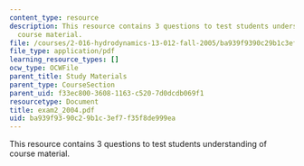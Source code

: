 ```yaml
---
content_type: resource
description: This resource contains 3 questions to test students understanding of
  course material.
file: /courses/2-016-hydrodynamics-13-012-fall-2005/ba939f9390c29b1c3ef7f35f8de999ea_exam2_2004.pdf
file_type: application/pdf
learning_resource_types: []
ocw_type: OCWFile
parent_title: Study Materials
parent_type: CourseSection
parent_uid: f33ec800-3608-1163-c520-7d0dcdb069f1
resourcetype: Document
title: exam2_2004.pdf
uid: ba939f93-90c2-9b1c-3ef7-f35f8de999ea
---
```

This resource contains 3 questions to test students understanding of course material.

